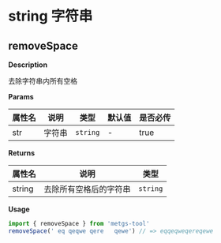 # string 字符串

## removeSpace
**Description**

去除字符串内所有空格

**Params**

| 属性名 | 说明 | 类型 | 默认值 | 是否必传 |
| ----- | --- | --- | ------ | ------ |
| str | 字符串 | `string` | - | true |

**Returns**

| 属性名 | 说明 | 类型 |
| ----- | --- | --- |
| string | 去除所有空格后的字符串 | `string` |

**Usage**
```ts
import { removeSpace } from 'metgs-tool'
removeSpace(' eq qeqwe qere   qewe') // => eqqeqweqereqewe
```